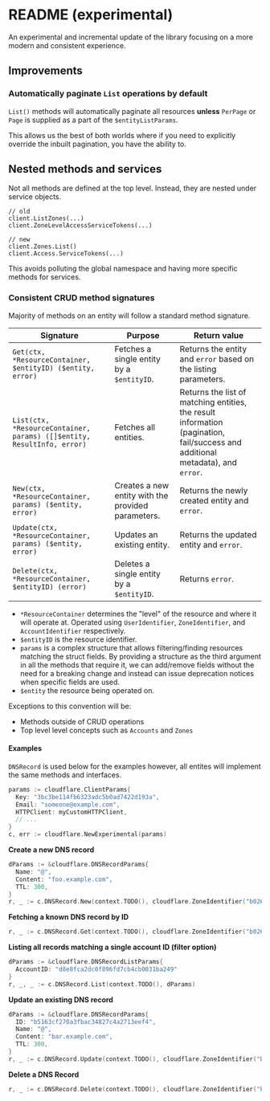 # README (experimental)

An experimental and incremental update of the library focusing on a more modern
and consistent experience.

## Improvements

### Automatically paginate `List` operations by default

`List()` methods will automatically paginate all resources **unless** 
`PerPage` or `Page` is supplied as a part of the `$entityListParams`.

This allows us the best of both worlds where if you need to explicitly 
override the inbuilt pagination, you have the ability to.

## Nested methods and services

Not all methods are defined at the top level. Instead, they are nested under
service objects.

```golang
// old
client.ListZones(...)
client.ZoneLevelAccessServiceTokens(...)

// new
client.Zones.List()
client.Access.ServiceTokens(...)
```

This avoids polluting the global namespace and having more specific methods
for services.

### Consistent CRUD method signatures

Majority of methods on an entity will follow a standard method signature.

| Signature                                                                 | Purpose                                            | Return value                                                                                                                   |
| ------------------------------------------------------------------------- | -------------------------------------------------- | ------------------------------------------------------------------------------------------------------------------------------ |
| `Get(ctx, *ResourceContainer, $entityID) ($entity, error)`                | Fetches a single entity by a `$entityID`.          | Returns the entity and `error` based on the listing parameters.                                                                |
| `List(ctx, *ResourceContainer, params) ([]$entity, ResultInfo, error)` | Fetches all entities.                              | Returns the list of matching entities, the result information (pagination, fail/success and additional metadata), and `error`. |
| `New(ctx, *ResourceContainer, params) ($entity, error)`                | Creates a new entity with the provided parameters. | Returns the newly created entity and `error`.                                                                                  |
| `Update(ctx, *ResourceContainer, params) ($entity, error)`             | Updates an existing entity.                        | Returns the updated entity and `error`.                                                                                        |
| `Delete(ctx, *ResourceContainer, $entityID) (error)`                      | Deletes a single entity by a `$entityID`.          | Returns `error`.                                                                                                               |

- `*ResourceContainer` determines the "level" of the resource and where it will
  operate at. Operated using `UserIdentifier`, `ZoneIdentifier`, and
  `AccountIdentifier` respectively.
- `$entityID` is the resource identifier.
- `params` is a complex structure that allows filtering/finding resources
  matching the struct fields. By providing a structure as the third argument
  in all the methods that require it, we can add/remove fields without the 
  need for a breaking change and instead can issue deprecation notices when
  specific fields are used.
- `$entity` the resource being operated on.

Exceptions to this convention will be:

- Methods outside of CRUD operations
- Top level level concepts such as `Accounts` and `Zones`

#### Examples

`DNSRecord` is used below for the examples however, all entites will implement the
same methods and interfaces.

```go
params := cloudflare.ClientParams{
  Key: "3bc3be114fb6323adc5b0ad7422d193a",
  Email: "someone@example.com",
  HTTPClient: myCustomHTTPClient,
  // ...
}
c, err := cloudflare.NewExperimental(params)
```

**Create a new DNS record**

```go
dParams := &cloudflare.DNSRecordParams{
  Name: "@",
  Content: "foo.example.com",
  TTL: 300,
}
r, _ := c.DNSRecord.New(context.TODO(), cloudflare.ZoneIdentifier("b026324c6904b2a9cb4b88d6d61c81d1"), dParams)
```

**Fetching a known DNS record by ID**

```go
r, _ := c.DNSRecord.Get(context.TODO(), cloudflare.ZoneIdentifier("b026324c6904b2a9cb4b88d6d61c81d1"), "3e7705498e8be60520841409ebc69bc1")
```

**Listing all records matching a single account ID (filter option)**

```go
dParams := &cloudflare.DNSRecordListParams{
  AccountID: "d8e8fca2dc0f896fd7cb4cb0031ba249"
}
r, _, _ := c.DNSRecord.List(context.TODO(), dParams)
```

**Update an existing DNS record**

```go
dParams := &cloudflare.DNSRecordParams{
  ID: "b5163cf270a3fbac34827c4a2713eef4",
  Name: "@",
  Content: "bar.example.com",
  TTL: 300,
}
r, _ := c.DNSRecord.Update(context.TODO(), cloudflare.ZoneIdentifier("b026324c6904b2a9cb4b88d6d61c81d1"), dParams)
```

**Delete a DNS Record**

```go
r, _ := c.DNSRecord.Delete(context.TODO(), cloudflare.ZoneIdentifier("b026324c6904b2a9cb4b88d6d61c81d1"), "b5163cf270a3fbac34827c4a2713eef4")
```
